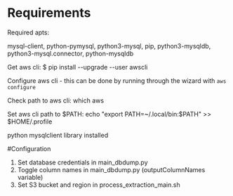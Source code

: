 # Requirements
Required apts: 

mysql-client, python-pymysql, python3-mysql, pip, python3-mysqldb, python3-mysql.connector, python-mysqldb

Get aws cli: $ pip install --upgrade --user awscli

Configure aws cli - this can be done by running through the wizard with `aws configure`

Check path to aws cli: which aws

Set aws cli path to $PATH: echo "export PATH=~/.local/bin:$PATH" >> $HOME/.profile

python mysqlclient library installed

#Configuration

1. Set database credentials in main_dbdump.py
2. Toggle column names in main_dbdump.py (outputColumnNames variable)
3. Set S3 bucket and region in process_extraction_main.sh
